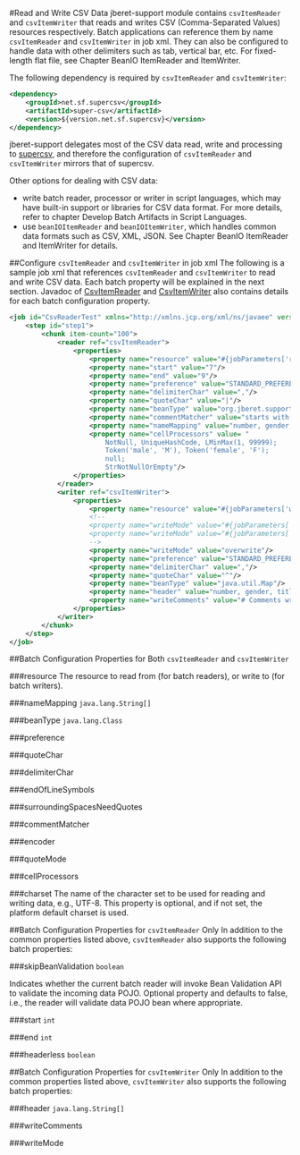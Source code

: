#Read and Write CSV Data
jberet-support module contains `csvItemReader` and `csvItemWriter` that reads and writes CSV (Comma-Separated Values) resources respectively. Batch applications can reference them by name `csvItemReader` and `csvItemWriter` in job xml. They can also be configured to handle data with other delimiters such as tab, vertical bar, etc. For fixed-length flat file, see Chapter BeanIO ItemReader and ItemWriter.

The following dependency is required by `csvItemReader` and `csvItemWriter`:

```xml
<dependency>
    <groupId>net.sf.supercsv</groupId>
    <artifactId>super-csv</artifactId>
    <version>${version.net.sf.supercsv}</version>
</dependency>
```

jberet-support delegates most of the CSV data read, write and processing to [supercsv](http://supercsv.sourceforge.net/), and therefore the configuration of `csvItemReader` and `csvItemWriter` mirrors that of supercsv.

Other options for dealing with CSV data:
* write batch reader, processor or writer in script languages, which may have built-in support or libraries for CSV data format. For more details, refer to chapter Develop Batch Artifacts in Script Languages.
* use `beanIOItemReader` and `beanIOItemWriter`, which handles common data formats such as CSV, XML, JSON. See Chapter BeanIO ItemReader and ItemWriter for details.

##Configure `csvItemReader` and `csvItemWriter` in job xml
The following is a sample job xml that references `csvItemReader` and `csvItemWriter` to read and write CSV data. Each batch property will be explained in the next section. Javadoc of [CsvItemReader](http://docs.jboss.org/jberet/latest/javadoc/jberet-support/org/jberet/support/io/CsvItemReader.html) and [CsvItemWriter](http://docs.jboss.org/jberet/latest/javadoc/jberet-support/org/jberet/support/io/BeanIOItemWriter.html) also contains details for each batch configuration property.
```xml
<job id="CsvReaderTest" xmlns="http://xmlns.jcp.org/xml/ns/javaee" version="1.0">
    <step id="step1">
        <chunk item-count="100">
            <reader ref="csvItemReader">
                <properties>
                    <property name="resource" value="#{jobParameters['resource']}"/>
                    <property name="start" value="7"/>
                    <property name="end" value="9"/>
                    <property name="preference" value="STANDARD_PREFERENCE"/>
                    <property name="delimiterChar" value=","/>
                    <property name="quoteChar" value="|"/>
                    <property name="beanType" value="org.jberet.support.io.Person"/>
                    <property name="commentMatcher" value="starts with '#'"/>
                    <property name="nameMapping" value="number, gender, title, givenName"/>
                    <property name="cellProcessors" value= "
                        NotNull, UniqueHashCode, LMinMax(1, 99999); 
                        Token('male', 'M'), Token('female', 'F');
                        null; 
                        StrNotNullOrEmpty"/>
                </properties>
            </reader>
            <writer ref="csvItemWriter">
                <properties>
                    <property name="resource" value="#{jobParameters['writeResource']}"/>
                    <!--
                    <property name="writeMode" value="#{jobParameters['writeMode']}?:append;"/>
                    <property name="writeMode" value="#{jobParameters['writeMode']}?:failIfExists;"/>
                    -->
                    <property name="writeMode" value="overwrite"/>
                    <property name="preference" value="STANDARD_PREFERENCE"/>
                    <property name="delimiterChar" value=","/>
                    <property name="quoteChar" value="^"/>
                    <property name="beanType" value="java.util.Map"/>
                    <property name="header" value="number, gender, title, givenName"/>
                    <property name="writeComments" value="# Comments written by csv writer."/>
                </properties>
            </writer>
        </chunk>
    </step>
</job>
```

##Batch Configuration Properties for Both `csvItemReader` and `csvItemWriter`

###resource
The resource to read from (for batch readers), or write to (for batch writers).

###nameMapping
`java.lang.String[]`

###beanType
`java.lang.Class`

###preference

###quoteChar

###delimiterChar

###endOfLineSymbols

###surroundingSpacesNeedQuotes

###commentMatcher

###encoder

###quoteMode

###cellProcessors

###charset
The name of the character set to be used for reading and writing data, e.g., UTF-8. This property is optional, and if not set, the platform default charset is used.


##Batch Configuration Properties for `csvItemReader` Only
In addition to the common properties listed above, `csvItemReader` also supports the following batch properties:

###skipBeanValidation
`boolean`

Indicates whether the current batch reader will invoke Bean Validation API to validate the incoming data POJO.  Optional property and defaults to false, i.e., the reader will validate data POJO bean where appropriate.

###start
`int`

###end
`int`

###headerless
`boolean`


##Batch Configuration Properties for `csvItemWriter` Only
In addition to the common properties listed above, `csvItemWriter` also supports the following batch properties:

###header
`java.lang.String[]`

###writeComments

###writeMode



